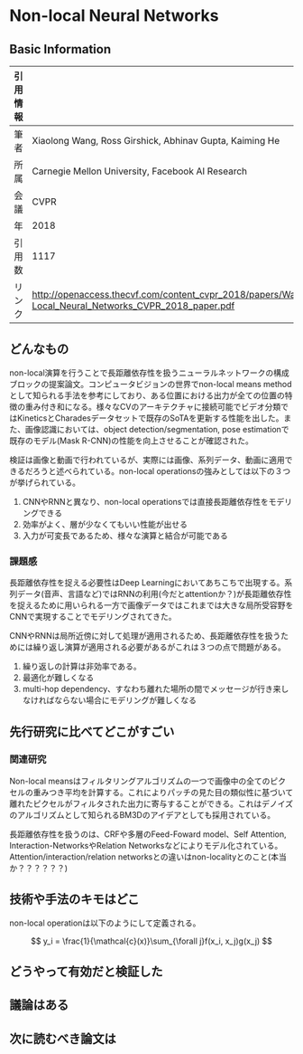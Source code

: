 # Non-local Neural Networks

<script async src="https://cdn.jsdelivr.net/npm/mathjax@3/es5/tex-chtml.js" id="MathJax-script"></script>

## Basic Information

| 引用情報 |                                                                                                          |
| -------- | -------------------------------------------------------------------------------------------------------- |
| 筆者     | Xiaolong Wang, Ross Girshick, Abhinav Gupta, Kaiming He                                                  |
| 所属     | Carnegie Mellon University, Facebook AI Research                                                         |
| 会議     | CVPR                                                                                                     |
| 年       | 2018                                                                                                     |
| 引用数   | 1117                                                                                                     |
| リンク   | http://openaccess.thecvf.com/content_cvpr_2018/papers/Wang_Non-Local_Neural_Networks_CVPR_2018_paper.pdf |

## どんなもの

non-local演算を行うことで長距離依存性を扱うニューラルネットワークの構成ブロックの提案論文。コンピュータビジョンの世界でnon-local means methodとして知られる手法を参考にしており、ある位置における出力が全ての位置の特徴の重み付き和になる。様々なCVのアーキテクチャに接続可能でビデオ分類ではKineticsとCharadesデータセットで既存のSoTAを更新する性能を出した。また、画像認識においては、object detection/segmentation, pose estimationで既存のモデル(Mask R-CNN)の性能を向上させることが確認された。

検証は画像と動画で行われているが、実際には画像、系列データ、動画に適用できるだろうと述べられている。non-local operationsの強みとしては以下の３つが挙げられている。

1. CNNやRNNと異なり、non-local operationsでは直接長距離依存性をモデリングできる
2. 効率がよく、層が少なくてもいい性能が出せる
3. 入力が可変長であるため、様々な演算と結合が可能である

### 課題感

長距離依存性を捉える必要性はDeep Learningにおいてあちこちで出現する。系列データ(音声、言語など)ではRNNの利用(今だとattentionか？)が長距離依存性を捉えるために用いられる一方で画像データではこれまでは大きな局所受容野をCNNで実現することでモデリングされてきた。

CNNやRNNは局所近傍に対して処理が適用されるため、長距離依存性を扱うためには繰り返し演算が適用される必要があるがこれは３つの点で問題がある。

1. 繰り返しの計算は非効率である。
2. 最適化が難しくなる
3. multi-hop dependency、すなわち離れた場所の間でメッセージが行き来しなければならない場合にモデリングが難しくなる

## 先行研究に比べてどこがすごい

### 関連研究

Non-local meansはフィルタリングアルゴリズムの一つで画像中の全てのピクセルの重みつき平均を計算する。これによりパッチの見た目の類似性に基づいて離れたピクセルがフィルタされた出力に寄与することができる。これはデノイズのアルゴリズムとして知られるBM3Dのアイデアとしても採用されている。

長距離依存性を扱うのは、CRFや多層のFeed-Foward model、Self Attention, Interaction-NetworksやRelation Networksなどによりモデル化されている。Attention/interaction/relation networksとの違いはnon-localityとのこと(本当か？？？？？？)

## 技術や手法のキモはどこ

non-local operationは以下のようにして定義される。

$$
y_i = \frac{1}{\mathcal{c}(x)}\sum_{\forall j}f(x_i, x_j)g(x_j)
$$

## どうやって有効だと検証した

## 議論はある

## 次に読むべき論文は
